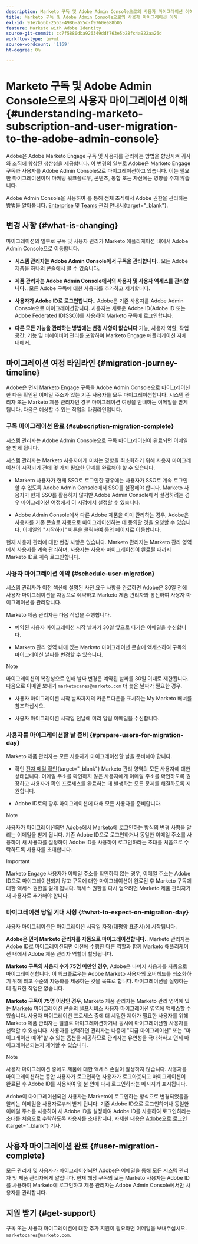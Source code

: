 ```yaml
---
description: Marketo 구독 및 Adobe Admin Console으로의 사용자 마이그레이션 이해 - Marketo 문서 - 제품 설명서
title: Marketo 구독 및 Adobe Admin Console으로의 사용자 마이그레이션 이해
exl-id: 91e7b56b-2563-4986-a55c-f9760ea88b05
feature: Marketo with Adobe Identity
source-git-commit: cc7f5880dba926349ddf763e5b28fc4a922aa26d
workflow-type: tm+mt
source-wordcount: '1169'
ht-degree: 0%

---
```


# Marketo 구독 및 Adobe Admin Console으로의 사용자 마이그레이션 이해 {#understanding-marketo-subscription-and-user-migration-to-the-adobe-admin-console}

Adobe은 Adobe Marketo Engage 구독 및 사용자를 관리하는 방법을 향상시켜 귀사와 조직에 향상된 생산성을 제공합니다. 이 변경의 일부로 Adobe은 Marketo Engage 구독과 사용자를 Adobe Admin Console으로 마이그레이션하고 있습니다. 이는 필요한 마이그레이션이며 마케팅 워크플로우, 콘텐츠, 통합 또는 자산에는 영향을 주지 않습니다.

Adobe Admin Console을 사용하여 를 통해 전체 조직에서 Adobe 권한을 관리하는 방법을 알아봅니다. [Enterprise 및 Teams 관리 안내서](https://helpx.adobe.com/kr/enterprise/admin-guide.html){target="_blank"}.

## 변경 사항 {#what-is-changing}

마이그레이션의 일부로 구독 및 사용자 관리가 Marketo 애플리케이션 내에서 Adobe Admin Console으로 이동합니다.

* **시스템 관리자는 Adobe Admin Console에서 구독을 관리합니다.**. 모든 Adobe 제품을 하나의 콘솔에서 볼 수 있습니다.

* **제품 관리자는 Adobe Admin Console에서의 사용자 및 사용자 액세스를 관리합니다.**. 모든 Adobe 구독에 대한 사용자를 추가하고 제거합니다.

* **사용자가 Adobe ID로 로그인합니다.**. Adobe은 기존 사용자를 Adobe Admin Console으로 마이그레이션합니다. 사용자는 새로운 Adobe ID(Adobe ID 또는 Adobe Federated ID(SSO))를 사용하여 Marketo 구독에 로그인합니다.

* **다른 모든 기능을 관리하는 방법에는 변경 사항이 없습니다** 기능, 사용자 역할, 작업 공간, 기능 및 비헤이비어 관리를 포함하여 Marketo Engage 애플리케이션 자체 내에서.


## 마이그레이션 여정 타임라인 {#migration-journey-timeline}

Adobe은 먼저 Marketo Engage 구독을 Adobe Admin Console으로 마이그레이션한 다음 확인된 이메일 주소가 있는 기존 사용자를 모두 마이그레이션합니다. 시스템 관리자 또는 Marketo 제품 관리자인 경우 마이그레이션 여정을 안내하는 이메일을 받게 됩니다. 다음은 예상할 수 있는 작업의 타임라인입니다.

### 구독 마이그레이션 완료 {#subscription-migration-complete}

시스템 관리자는 Adobe Admin Console으로 구독 마이그레이션이 완료되면 이메일을 받게 됩니다.

시스템 관리자는 Marketo 사용자에게 미치는 영향을 최소화하기 위해 사용자 마이그레이션이 시작되기 전에 몇 가지 필요한 단계를 완료해야 할 수 있습니다.

* Marketo 사용자가 현재 SSO로 로그인한 경우에는 사용자가 SSO로 계속 로그인할 수 있도록 Adobe Admin Console에서 SSO를 설정해야 합니다. Marketo 사용자가 현재 SSO를 활용하지 않지만 Adobe Admin Console에서 설정하려는 경우 마이그레이션 여정에서 이 시점에서 설정할 수 있습니다.

* Adobe Admin Console에서 다른 Adobe 제품을 이미 관리하는 경우, Adobe은 사용자를 기존 콘솔로 자동으로 마이그레이션하는 데 동의할 것을 요청할 수 있습니다. 이메일의 &quot;시작하기&quot; 버튼을 클릭하여 동의 페이지로 이동합니다.

현재 사용자 관리에 대한 변경 사항은 없습니다. Marketo 관리자는 Marketo 관리 영역에서 사용자를 계속 관리하며, 사용자는 사용자 마이그레이션이 완료될 때까지 Marketo ID로 계속 로그인합니다.

### 사용자 마이그레이션 예약 {#schedule-user-migration}

시스템 관리자가 이전 섹션에 설명된 사전 요구 사항을 완료하면 Adobe은 30일 전에 사용자 마이그레이션을 자동으로 예약하고 Marketo 제품 관리자와 통신하여 사용자 마이그레이션을 관리합니다.

Marketo 제품 관리자는 다음 작업을 수행합니다.

* 예약된 사용자 마이그레이션 시작 날짜가 30일 앞으로 다가온 이메일을 수신합니다.

* Marketo 관리 영역 내에 있는 Marketo 마이그레이션 콘솔에 액세스하여 구독의 마이그레이션 날짜를 변경할 수 있습니다.

>[!NOTE]
>
>마이그레이션의 복잡성으로 인해 날짜 변경은 예약된 날짜를 30일 이내로 제한됩니다. 다음으로 이메일 보내기 `marketocares@marketo.com` 더 늦은 날짜가 필요한 경우.

* 사용자 마이그레이션 시작 날짜까지의 카운트다운을 표시하는 My Marketo 배너를 참조하십시오.

* 사용자 마이그레이션 시작일 전날에 미리 알림 이메일을 수신합니다.

### 사용자를 마이그레이션할 날 준비 {#prepare-users-for-migration-day}

Marketo 제품 관리자는 모든 사용자가 마이그레이션할 날을 준비해야 합니다.

* 확인 [전자 메일 확인](/help/marketo/product-docs/administration/users-and-roles/email-verification.md){target="_blank"} Marketo 관리 영역의 모든 사용자에 대한 상태입니다. 이메일 주소를 확인하지 않은 사용자에게 이메일 주소를 확인하도록 권장하고 사용자가 확인 프로세스를 완료하는 데 발생하는 모든 문제를 해결하도록 지원합니다.

* Adobe ID로의 향후 마이그레이션에 대해 모든 사용자를 준비합니다.

>[!NOTE]
>
>사용자가 마이그레이션되면 Adobe에서 Marketo에 로그인하는 방식의 변경 사항을 알리는 이메일을 받게 됩니다. 기존 Adobe ID으로 로그인하거나 동일한 이메일 주소를 사용하여 새 사용자를 설정하여 Adobe ID를 사용하여 로그인하라는 초대를 처음으로 수락하도록 사용자를 초대합니다.

>[!IMPORTANT]
>
>Marketo Engage 사용자가 이메일 주소를 확인하지 않는 경우, 이메일 주소는 Adobe ID으로 마이그레이션되지 않고 구독에 대한 마이그레이션이 완료된 후 Marketo 구독에 대한 액세스 권한을 잃게 됩니다. 액세스 권한을 다시 얻으려면 Marketo 제품 관리자가 새 사용자로 추가해야 합니다.

### 마이그레이션 당일 기대 사항 {#what-to-expect-on-migration-day}

사용자 마이그레이션은 마이그레이션 시작일 자정(태평양 표준시)에 시작됩니다.

**Adobe은 먼저 Marketo 관리자를 자동으로 마이그레이션합니다.**. Marketo 관리자는 Adobe ID로 마이그레이션되면 이전에 수행한 다른 역할과 함께 Marketo 애플리케이션 내에서 Adobe 제품 관리자 역할이 할당됩니다.

**Marketo 구독의 사용자 수가 75명 미만인 경우**, Adobe은 나머지 사용자를 자동으로 마이그레이션합니다. 이 워크플로우는 Adobe Marketo 사용자의 오버헤드를 최소화하기 위해 최고 수준의 자동화를 제공하는 것을 목표로 합니다. 마이그레이션을 실행하는 데 필요한 작업은 없습니다.

**Marketo 구독이 75명 이상인 경우**, Marketo 제품 관리자는 Marketo 관리 영역에 있는 Marketo 마이그레이션 콘솔의 셀프서비스 사용자 마이그레이션 영역에 액세스할 수 있습니다. 사용자 마이그레이션 프로세스 중에 더 세밀한 제어가 필요한 사용자를 위해 Marketo 제품 관리자는 일괄로 마이그레이션하거나 동시에 마이그레이션할 사용자를 선택할 수 있습니다. 사용자를 선택하면 관리자는 나중에 &quot;지금 마이그레이션&quot; 또는 &quot;마이그레이션 예약&quot;할 수 있는 옵션을 제공하므로 관리자는 유연성을 극대화하고 언제 마이그레이션되는지 제어할 수 있습니다.

>[!NOTE]
>
>사용자 마이그레이션 중에도 제품에 대한 액세스 손실이 발생하지 않습니다. 사용자를 마이그레이션하는 동안 사용자가 로그인하면 사용자가 로그아웃되고 마이그레이션이 완료된 후 Adobe ID를 사용하여 몇 분 안에 다시 로그인하라는 메시지가 표시됩니다.

Adobe이 마이그레이션되면 사용자는 Marketo에 로그인하는 방식으로 변경되었음을 알리는 이메일을 사용자로부터 받게 됩니다. 기존 Adobe ID으로 로그인하거나 동일한 이메일 주소를 사용하여 새 Adobe ID을 설정하여 Adobe ID를 사용하여 로그인하라는 초대를 처음으로 수락하도록 사용자를 초대합니다. 자세한 내용은 [Adobe으로 로그인](/help/marketo/product-docs/administration/marketo-with-adobe-identity/user-sign-in-with-adobe-id.md){target="_blank"} 기사.

## 사용자 마이그레이션 완료 {#user-migration-complete}

모든 관리자 및 사용자가 마이그레이션되면 Adobe은 이메일을 통해 모든 시스템 관리자 및 제품 관리자에게 알립니다. 현재 해당 구독의 모든 Marketo 사용자는 Adobe ID를 사용하여 Marketo에 로그인하고 제품 관리자는 Adobe Admin Console에서만 사용자를 관리합니다.

## 지원 받기 {#get-support}

구독 또는 사용자 마이그레이션에 대한 추가 지원이 필요하면 이메일을 보내주십시오. `marketocares@marketo.com`.
